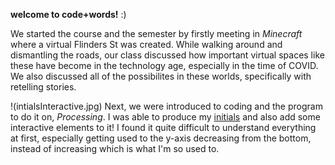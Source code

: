 **welcome to code+words!** :) 


We started the course and the semester by firstly meeting in *Minecraft* where a virtual Flinders St was created. While walking around and dismantling the roads, our class discussed how important virtual spaces like these have become in the technology age, especially in the time of COVID. We also discussed all of the possibilites in these worlds, specifically with retelling stories.

!(intialsInteractive.jpg)
Next, we were introduced to coding and the program to do it on, *Processing*. I was able to produce my [initials](http://127.0.0.1:8197/) and also add some interactive elements to it! I found it quite difficult to understand everything at first, especially getting used to the y-axis decreasing from the bottom, instead of increasing which is what I'm so used to.  
